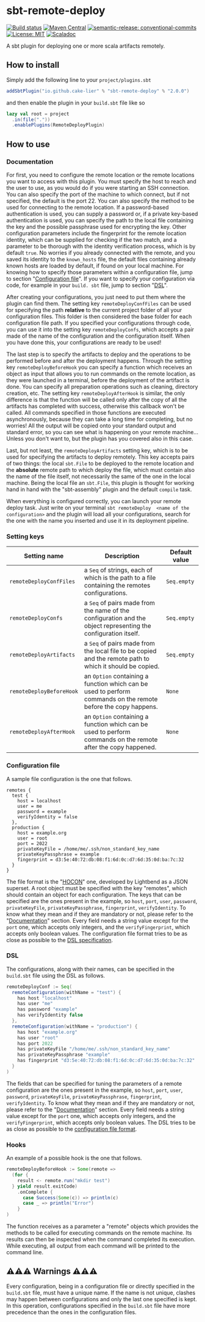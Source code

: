 # sbt-remote-deploy

[![Build status](https://github.com/cake-lier/sbt-remote-deploy/actions/workflows/publish.yml/badge.svg)](https://github.com/cake-lier/sbt-remmote-deploy/actions/workflows/publish.yml)
[![Maven Central](https://maven-badges.herokuapp.com/maven-central/io.github.cake-lier/sbt-remote-deploy/badge.svg)](https://maven-badges.herokuapp.com/maven-central/io.github.cake-lier/sbt-remote-deploy/)
[![semantic-release: conventional-commits](https://img.shields.io/badge/semantic--release-conventional_commits-e10098?logo=semantic-release)](https://github.com/semantic-release/semantic-release)
[![License: MIT](https://img.shields.io/github/license/cake-lier/sbt-remote-deploy)](https://github.com/cake-lier/sbt-remote-deploy/blob/main/LICENSE)
[![Scaladoc](https://img.shields.io/badge/scaladoc-latest-brightgreen)](https://cake-lier.github.io/sbt-remote-deploy/io/github/cakelier/)

A sbt plugin for deploying one or more scala artifacts remotely.

## How to install

Simply add the following line to your ``project/plugins.sbt``

```scala
addSbtPlugin("io.github.cake-lier" % "sbt-remote-deploy" % "2.0.0")
```

and then enable the plugin in your ``build.sbt`` file like so

```scala
lazy val root = project
  .in(file("."))
  .enablePlugins(RemoteDeployPlugin)
```

## How to use

### Documentation

For first, you need to configure the remote location or the remote locations you want to access with this plugin. You must 
specify the host to reach and the user to use, as you would do if you were starting an SSH connection. You can also specify 
the port of the machine to which connect, but if not specified, the default is the port 22. You can also specify the method to 
be used for connecting to the remote location. If a password-based authentication is used, you can supply a password or, if a 
private key-based authentication is used, you can specify the path to the local file containing the key and the possible 
passphrase used for encrypting the key. Other configuration parameters include the fingerprint for the remote location 
identity, which can be supplied for checking if the two match, and a parameter to be thorough with the identity verification 
process, which is by default `true`. No worries if you already connected with the remote, and you saved its identity to the 
`known_hosts` file, the default files containing already known hosts are loaded by default, if found on your local machine. 
For knowing how to specify those parameters within a configuration file, jump to section 
"[Configuration file](#configuration-file)". If you want to specify your configuration via code, for example in your `build.
sbt` file, jump to section "[DSL](#dsl)".

After creating your configurations, you just need to put them where the plugin can find them. The setting key 
`remoteDeployConfFiles` can be used for specifying the path **relative** to the current project folder of all your configuration 
files. This folder is then considered the base folder for each configuration file path. If you specified your configurations 
through code, you can use it into the setting key `remoteDeployConfs`, which accepts a pair made of the name of the 
configuration and the configuration itself. When you have done this, your configurations are ready to be used!

The last step is to specify the artifacts to deploy and the operations to be performed before and after the deployment happens.
Through the setting key `remoteDeployBeforeHook` you can specify a function which receives an object as input that allows you 
to run commands on the remote location, as they were launched in a terminal, before the deployment of the artifact is done. 
You can specify all preparation operations such as cleaning, directory creation, etc. The setting key `remoteDeployAfterHook` 
is similar, the only difference is that the function will be called only after the copy of all the artifacts has completed 
with success, otherwise this callback won't be called. All commands specified in those functions are executed asynchronously, 
because they can take a long time for completing, but no worries! All the output will be copied onto your standard output and 
standard error, so you can see what is happening on your remote machine... Unless you don't want to, but the plugin has you 
covered also in this case.

Last, but not least, the `remoteDeployArtifacts` setting key, which is to be used for specifying the artifacts to deploy 
remotely. This key accepts pairs of two things: the local `sbt.File` to be deployed to the remote location and the 
**absolute** remote path to which deploy the file, which must contain also the name of the file itself, not necessarily the 
same of the one in the local machine. Being the local file an `sbt.File`, this plugin is thought for working hand in hand 
with the "sbt-assembly" plugin and the default `compile` task.

When everything is configured correctly, you can launch your remote deploy task. Just write on your terminal `sbt remoteDeploy 
<name of the configuration>` and the plugin will load all your configurations, search for the one with the name you inserted 
and use it in its deployment pipeline.

### Setting keys

| Setting name             | Description                                                                                                    | Default value |
|--------------------------|----------------------------------------------------------------------------------------------------------------|---------------|
| `remoteDeployConfFiles`  | a `Seq` of strings, each of which is the path to a file containing the remotes configurations.                 | `Seq.empty`   |
| `remoteDeployConfs`      | a `Seq` of pairs made from the name of the configuration and the object representing the configuration itself. | `Seq.empty`   |
| `remoteDeployArtifacts`  | a `Seq` of pairs made from the local file to be copied and the remote path to which it should be copied.       | `Seq.empty`   |
| `remoteDeployBeforeHook` | an `Option` containing a function which can be used to perform commands on the remote before the copy happens. | `None`        |
| `remoteDeployAfterHook`  | an `Option` containing a function which can be used to perform commands on the remote after the copy happened. | `None`        |

### Configuration file

A sample file configuration is the one that follows.

```HOCON
remotes {
  test {
    host = localhost
    user = me
    password = example
    verifyIdentity = false
  },
  production {
    host = example.org
    user = root
    port = 2022
    privateKeyFile = /home/me/.ssh/non_standard_key_name
    privateKeyPassphrase = example
    fingerprint = d3:5e:40:72:db:08:f1:6d:0c:d7:6d:35:0d:ba:7c:32
  }
}
```

The file format is the "[HOCON](https://github.com/lightbend/config)" one, developed by Lightbend as a JSON superset. A root 
object must be specified with the key "remotes", which should contain an object for each configuration. The keys that can be 
specified are the ones present in the example, so `host`, `port`, `user`, `password`, `privateKeyFile`, `privateKeyPassphrase`,
`fingerprint`, `verifyIdentity`. To know what they mean and if they are mandatory or not, please refer to the 
"[Documentation](#documentation)" section. Every field needs a string value except for the `port` one, which accepts only 
integers, and the `verifyFingerprint`, which accepts only boolean values. The configuration file format tries to be as close as 
possible to the [DSL specification](#dsl).

### DSL

The configurations, along with their names, can be specified in the `build.sbt` file using the DSL as follows.

```scala
remoteDeployConf := Seq(
  remoteConfiguration(withName = "test") {
    has host "localhost"
    has user "me"
    has password "example"
    has verifyIdentity false
  },
  remoteConfiguration(withName = "production") {
    has host "example.org"
    has user "root"
    has port 2022
    has privateKeyFile "/home/me/.ssh/non_standard_key_name"
    has privateKeyPassphrase "example"
    has fingerprint "d3:5e:40:72:db:08:f1:6d:0c:d7:6d:35:0d:ba:7c:32"
  }
)
```

The fields that can be specified for tuning the parameters of a remote configuration are the ones present in the example, so 
`host`, `port`, `user`, `password`, `privateKeyFile`, `privateKeyPassphrase`, `fingerprint`, `verifyIdentity`. To know what 
they mean and if they are mandatory or not, please refer to the "[Documentation](#documentation)" section. Every field needs a 
string value except for the `port` one, which accepts only integers, and the `verifyFingerprint`, which accepts only boolean 
values. The DSL tries to be as close as possible to the [configuration file format](#configuration-file).

### Hooks

An example of a possible hook is the one that follows.

```scala
remoteDeployBeforeHook := Some(remote =>
  (for {
    result <- remote.run("mkdir test")
  } yield result.exitCode)
    .onComplete {
      case Success(Some(c)) => println(c)
      case _ => println("Error")
    }
)
```

The function receives as a parameter a "remote" objects which provides the methods to be called for executing commands on the 
remote machine. Its results can then be inspected when the command completed its execution. While executing, all output from 
each command will be printed to the command line.

## ⚠️⚠️⚠️ Warnings ⚠️⚠️⚠️

Every configuration, being in a configuration file or directly specified in the ``build.sbt`` file, must have a unique name. 
If the name is not unique, clashes may happen between configurations and only the last one specified is kept. 
In this operation, configurations specified in the ``build.sbt`` file have more precedence than the ones in the configuration files.
